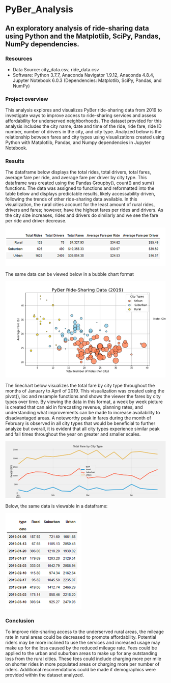 # PyBer_Analysis
## An exploratory analysis of ride-sharing data using Python and the Matplotlib, SciPy, Pandas, NumPy dependencies. 

### Resources
* Data Source: city_data.csv, ride_data.csv
* Software: Python 3.7.7, Anaconda Navigator 1.9.12, Anaconda 4.8.4, Jupyter Notebook 6.0.3 (Dependencies: Matplotlib, SciPy, Pandas, and NumPy)

### Project overview

This analysis explores and visualizes PyBer ride-sharing data from 2019 to investigate ways to improve access to ride-sharing services and assess affordability for underserved neighborhoods. The dataset provided for this analysis includes the city name, date and time of the ride, ride fare, ride ID number, number of drivers in the city, and city type. Analyzed below is the relationship between fares and city types using visualizations created using Python with Matplotlib, Pandas, and Numpy dependencies in Jupyter Notebook.

### Results

The dataframe below displays the total rides, total drivers, total fares, average fare per ride, and average fare per driver by city type. This dataframe was created using the Pandas Groupby(), count() and sum() functions. The data was assigned to functions and reformatted into the table below and displays predictable results, likely accessability driven, following the trends of other ride-sharing data available. In this visualization, the rural cities account for the least amount of rural rides, drivers and fares; however, have the highest fares per rides and drivers. As the city size increases, rides and drivers do similarly and we see the fare per ride and driver decrease. 

![](Analysis/Summary_DataFrame.PNG)

The same data can be viewed below in a bubble chart format 

![](Analysis/Fig1.png)


The linechart below visualizes the total fare by city type throughout the months of January to April of 2019. This visualization was created using the pivot(), loc and resample functions and shows the viewer the fares by city types over time. By viewing the data in this format, a week by week picture is created that can aid in  forecasting revenue, planning rates, and understanding what improvements can be made to increase availability to disadvantaged areas. A noteworthy peak in fares during the month of February is observed in all city types that would be beneficial to further analyze but overall, it is evident that all city types experience similar peak and fall times throughout the year on greater and smaller scales.   

![](Analysis/PyBer_fare_summary.png)

Below, the same data is viewable in a dataframe: 

![](Analysis/DataFrame_ByWeek.PNG)

### Conclusion

To improve ride-sharing access to the underserved rural areas, the mileage rate in rural areas could be decreased to promote affordability. Potential riders may be more inclined to use the services and increased usage may make up for the loss caused by the reduced mileage rate. Fees could be applied to the urban and suburban areas to make up for any outstanding loss from the rural cities. These fees could include charging more per mile on shorter rides in more populated areas or charging more per number of riders. Additional recomendations could be made if demographics were provided within the dataset analyzed. 
